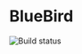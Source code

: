 # BlueBird
![Build status](https://github.com/daniil49926/BlueBird/actions/workflows/checkers.yml/badge.svg?branch=main)

